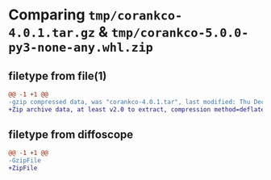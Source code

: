 # Comparing `tmp/corankco-4.0.1.tar.gz` & `tmp/corankco-5.0.0-py3-none-any.whl.zip`

## filetype from file(1)

```diff
@@ -1 +1 @@
-gzip compressed data, was "corankco-4.0.1.tar", last modified: Thu Dec  2 00:57:35 2021, max compression
+Zip archive data, at least v2.0 to extract, compression method=deflate
```

## filetype from diffoscope

```diff
@@ -1 +1 @@
-GzipFile
+ZipFile
```


